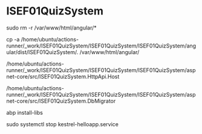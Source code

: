 # ISEF01QuizSystem

sudo rm -r /var/www/html/angular/*

cp -a /home/ubuntu/actions-runner/_work/ISEF01QuizSystem/ISEF01QuizSystem/ISEF01QuizSystem/angular/dist/ISEF01QuizSystem/. /var/www/html/angular/



/home/ubuntu/actions-runner/_work/ISEF01QuizSystem/ISEF01QuizSystem/ISEF01QuizSystem/aspnet-core/src/ISEF01QuizSystem.HttpApi.Host

/home/ubuntu/actions-runner/_work/ISEF01QuizSystem/ISEF01QuizSystem/ISEF01QuizSystem/aspnet-core/src/ISEF01QuizSystem.DbMigrator

abp install-libs

sudo systemctl stop kestrel-helloapp.service